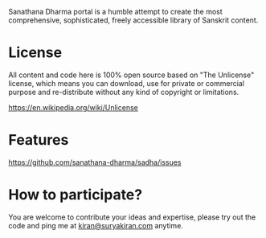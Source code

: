 
Sanathana Dharma portal is a humble attempt to create the most comprehensive, sophisticated, freely accessible library of Sanskrit content. 

License
===========
All content and code here is 100% open source based on "The Unlicense" license, which means you can download, use for private or commercial purpose and re-distribute without any kind of copyright or limitations. 

https://en.wikipedia.org/wiki/Unlicense


Features 
===========
https://github.com/sanathana-dharma/sadha/issues

How to participate?
===========
You are welcome to contribute your ideas and expertise, please try out the code and ping me at kiran@suryakiran.com anytime.



